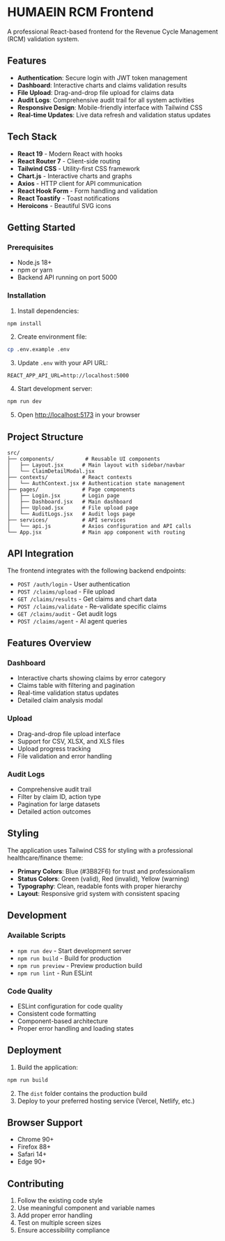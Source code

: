 # HUMAEIN RCM Frontend

A professional React-based frontend for the Revenue Cycle Management (RCM) validation system.

## Features

- **Authentication**: Secure login with JWT token management
- **Dashboard**: Interactive charts and claims validation results
- **File Upload**: Drag-and-drop file upload for claims data
- **Audit Logs**: Comprehensive audit trail for all system activities
- **Responsive Design**: Mobile-friendly interface with Tailwind CSS
- **Real-time Updates**: Live data refresh and validation status updates

## Tech Stack

- **React 19** - Modern React with hooks
- **React Router 7** - Client-side routing
- **Tailwind CSS** - Utility-first CSS framework
- **Chart.js** - Interactive charts and graphs
- **Axios** - HTTP client for API communication
- **React Hook Form** - Form handling and validation
- **React Toastify** - Toast notifications
- **Heroicons** - Beautiful SVG icons

## Getting Started

### Prerequisites

- Node.js 18+ 
- npm or yarn
- Backend API running on port 5000

### Installation

1. Install dependencies:
```bash
npm install
```

2. Create environment file:
```bash
cp .env.example .env
```

3. Update `.env` with your API URL:
```
REACT_APP_API_URL=http://localhost:5000
```

4. Start development server:
```bash
npm run dev
```

5. Open [http://localhost:5173](http://localhost:5173) in your browser

## Project Structure

```
src/
├── components/          # Reusable UI components
│   ├── Layout.jsx      # Main layout with sidebar/navbar
│   └── ClaimDetailModal.jsx
├── contexts/           # React contexts
│   └── AuthContext.jsx # Authentication state management
├── pages/              # Page components
│   ├── Login.jsx       # Login page
│   ├── Dashboard.jsx   # Main dashboard
│   ├── Upload.jsx      # File upload page
│   └── AuditLogs.jsx   # Audit logs page
├── services/           # API services
│   └── api.js          # Axios configuration and API calls
└── App.jsx             # Main app component with routing
```

## API Integration

The frontend integrates with the following backend endpoints:

- `POST /auth/login` - User authentication
- `POST /claims/upload` - File upload
- `GET /claims/results` - Get claims and chart data
- `POST /claims/validate` - Re-validate specific claims
- `GET /claims/audit` - Get audit logs
- `POST /claims/agent` - AI agent queries

## Features Overview

### Dashboard
- Interactive charts showing claims by error category
- Claims table with filtering and pagination
- Real-time validation status updates
- Detailed claim analysis modal

### Upload
- Drag-and-drop file upload interface
- Support for CSV, XLSX, and XLS files
- Upload progress tracking
- File validation and error handling

### Audit Logs
- Comprehensive audit trail
- Filter by claim ID, action type
- Pagination for large datasets
- Detailed action outcomes

## Styling

The application uses Tailwind CSS for styling with a professional healthcare/finance theme:

- **Primary Colors**: Blue (#3B82F6) for trust and professionalism
- **Status Colors**: Green (valid), Red (invalid), Yellow (warning)
- **Typography**: Clean, readable fonts with proper hierarchy
- **Layout**: Responsive grid system with consistent spacing

## Development

### Available Scripts

- `npm run dev` - Start development server
- `npm run build` - Build for production
- `npm run preview` - Preview production build
- `npm run lint` - Run ESLint

### Code Quality

- ESLint configuration for code quality
- Consistent code formatting
- Component-based architecture
- Proper error handling and loading states

## Deployment

1. Build the application:
```bash
npm run build
```

2. The `dist` folder contains the production build
3. Deploy to your preferred hosting service (Vercel, Netlify, etc.)

## Browser Support

- Chrome 90+
- Firefox 88+
- Safari 14+
- Edge 90+

## Contributing

1. Follow the existing code style
2. Use meaningful component and variable names
3. Add proper error handling
4. Test on multiple screen sizes
5. Ensure accessibility compliance